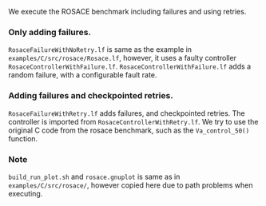 We execute the ROSACE benchmark including failures and using retries.

### Only adding failures.
`RosaceFailureWithNoRetry.lf` is same as the example in `examples/C/src/rosace/Rosace.lf`, however, it uses a faulty controller `RosaceControllerWithFailure.lf`.
`RosaceControllerWithFailure.lf` adds a random failure, with a configurable fault rate.

### Adding failures and checkpointed retries.
`RosaceFailureWithRetry.lf` adds failures, and checkpointed retries. The controller is imported from `RosaceControllerWithRetry.lf`.
We try to use the original C code from the rosace benchmark, such as the `Va_control_50()` function.


### Note
`build_run_plot.sh` and `rosace.gnuplot` is same as in `examples/C/src/rosace/`, however copied here due to path problems when executing.
